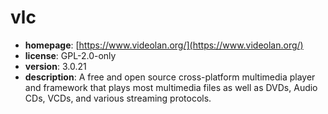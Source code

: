 # vlc

- **homepage**: [https://www.videolan.org/](https://www.videolan.org/)
- **license**: GPL-2.0-only
- **version**: 3.0.21
- **description**: A free and open source cross-platform multimedia player and framework that plays most multimedia files as well as DVDs, Audio CDs, VCDs, and various streaming protocols.

